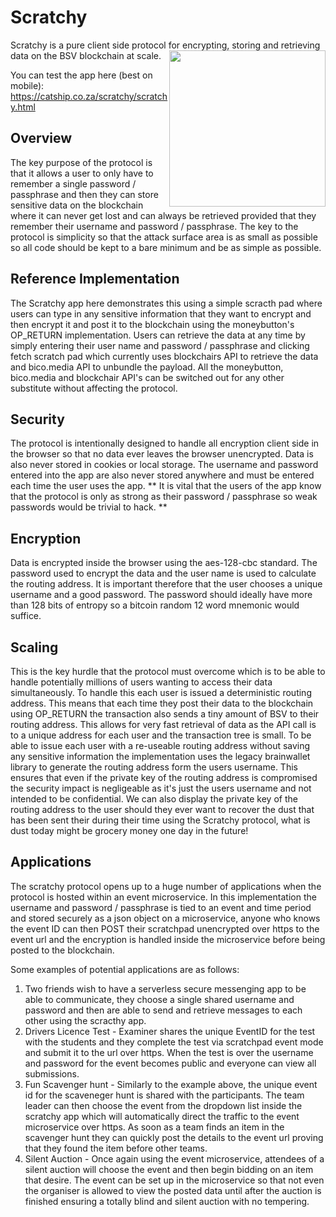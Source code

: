 # Scratchy
Scratchy is a pure client side protocol for encrypting, storing and retrieving data on the BSV blockchain at scale.
<img  style="float: right;" src="https://www.catship.co.za/scratchy/content/UITeaser.png" width="250">

You can test the app here (best on mobile): https://catship.co.za/scratchy/scratchy.html

## Overview
The key purpose of the protocol is that it allows a user to only have to remember a single password / passphrase and then they can store sensitive data on the blockchain where it can never get lost and can always be retrieved provided that they remember their username and password / passphrase. The key to the protocol is simplicity so that the attack surface area is as small as possible so all code should be kept to a bare minimum and be as simple as possible.

## Reference Implementation
The Scratchy app here demonstrates this using a simple scracth pad where users can type in any sensitive information that they want to encrypt and then encrypt it and post it to the blockchain using the moneybutton's OP_RETURN implementation.
Users can retrieve the data at any time by simply entering their user name and password / passphrase and clicking fetch scratch pad which currently uses blockchairs API to retrieve the data and bico.media API to unbundle the payload. All the moneybutton, bico.media and blockchair API's can be switched out for any other substitute without affecting the protocol.

## Security
The protocol is intentionally designed to handle all encryption client side in the browser so that no data ever leaves the browser unencrypted. Data is also never stored in cookies or local storage.
The username and password entered into the app are also never stored anywhere and must be entered each time the user uses the app.
** It is vital that the users of the app know that the protocol is only as strong as their password / passphrase so weak passwords would be trivial to hack. **

## Encryption
Data is encrypted inside the browser using the aes-128-cbc standard.
The password used to encrypt the data and the user name is used to calculate the routing address.
It is important therefore that the user chooses a unique username and a good password. The password should ideally have more than 128 bits of entropy so a bitcoin random 12 word mnemonic would suffice. 

## Scaling
This is the key hurdle that the protocol must overcome which is to be able to handle potentially millions of users wanting to access their data simultaneously. 
To handle this each user is issued a deterministic routing address.
This means that each time they post their data to the blockchain using OP_RETURN the transaction also sends a tiny amount of BSV to their routing address. This allows for very fast retrieval of data as the API call is to a unique address for each user and the transaction tree is small.
To be able to issue each user with a re-useable routing address without saving any sensitive information the implementation uses the legacy brainwallet library to generate the routing address form the users username.
This ensures that even if the private key of the routing address is compromised the security impact is negligeable as it's just the users username and not intended to be confidential. We can also display the private key of the routing address to the user should they ever want to recover the dust that has been sent their during their time using the Scratchy protocol, what is dust today might be grocery money one day in the future! 

## Applications
The scratchy protocol opens up to a huge number of applications when the protocol is hosted within an event microservice. In this implementation the username and password / passphrase is tied to an event and time period and stored securely as a json object on a microservice, anyone who knows the event ID can then POST their scratchpad unencrypted over https to the event url and the encryption is handled inside the microservice before being posted to the blockchain.

Some examples of potential applications are as follows:
1. Two friends wish to have a serverless secure messenging app to be able to communicate, they choose a single shared username and password and then are able to send and retrieve messages to each other using the scracthy app.
2. Drivers Licence Test - Examiner shares the unique EventID for the test with the students and they complete the test via scratchpad event mode and submit it to the url over https. 
When the test is over the username and password for the event becomes public and everyone can view all submissions.
3. Fun Scavenger hunt - Similarly to the example above, the unique event id for the scaveneger hunt is shared with the participants. The team leader can then choose the event from the dropdown list inside the scratchy app which will automatically direct the traffic to the event microservice over https. As soon as a team finds an item in the scavenger hunt they can quickly post the details to the event url proving that they found the item before other teams.
4. Silent Auction - Once again using the event microservice, attendees of a silent auction will choose the event and then begin bidding on an item that desire. The event can be set up in the microservice so that not even the organiser is allowed to view the posted data until after the auction is finished ensuring a totally blind and silent auction with no tempering.


